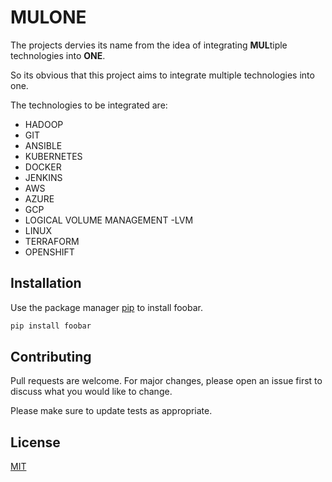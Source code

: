 # MULONE

The projects dervies its name from the idea of integrating <b>MUL</b>tiple technologies into <b>ONE</b>.

So its obvious that this project aims to integrate multiple technologies into one. 

The technologies to be integrated are:
- HADOOP
- GIT
- ANSIBLE
- KUBERNETES
- DOCKER
- JENKINS
- AWS
- AZURE
- GCP
- LOGICAL VOLUME MANAGEMENT -LVM
- LINUX
- TERRAFORM 
- OPENSHIFT


## Installation

Use the package manager [pip](https://pip.pypa.io/en/stable/) to install foobar.

```bash
pip install foobar
```


## Contributing
Pull requests are welcome. For major changes, please open an issue first to discuss what you would like to change.

Please make sure to update tests as appropriate.

## License
[MIT](https://choosealicense.com/licenses/mit/)
